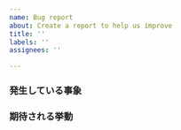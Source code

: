 ```yaml
---
name: Bug report
about: Create a report to help us improve
title: ''
labels: ''
assignees: ''

---
```


### 発生している事象

### 期待される挙動
